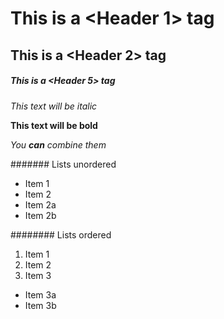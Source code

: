 # This is a <Header 1> tag
## This is a <Header 2> tag
##### This is a <Header 5> tag

*This text will be italic*

**This text will be bold**

*You **can** combine them*

####### Lists unordered
* Item 1
* Item 2
 * Item 2a
 * Item 2b

######## Lists ordered
1. Item 1
2. Item 2
3. Item 3
 * Item 3a
 * Item 3b

